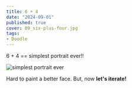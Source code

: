 ```yaml
---
title: 6 + 4
date: "2024-09-01"
published: true
cover: 09_six-plus-four.jpg
tags:
- Doodle
---
```


6 + 4 == simplest portrait ever!!

<!-- excerpt -->

<img src="/assets/img/posts/09_six-plus-four.jpg" alt="simplest portrait ever"/>


Hard to paint a better face. But, now **let's iterate!**

